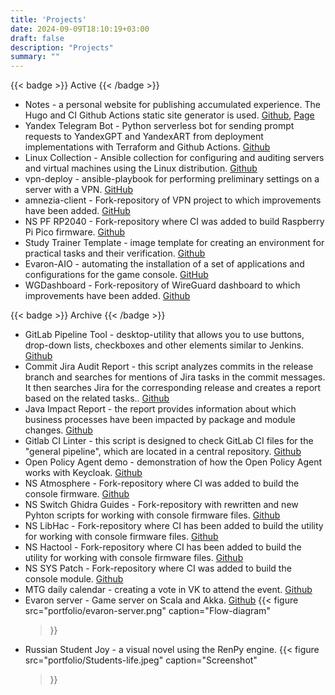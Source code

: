 ```yaml
---
title: 'Projects'
date: 2024-09-09T18:10:19+03:00
draft: false
description: "Projects"
summary: ""
---
```


{{< badge >}}
Active
{{< /badge >}}
* Notes - a personal website for publishing accumulated experience. The Hugo and CI Github Actions static site generator is used. [Github](https://github.com/pgalonza/Notes), [Page](https://notes.evaron.ru/)
* Yandex Telegram Bot - Python serverless bot for sending prompt requests to YandexGPT and YandexART from deployment implementations with Terraform and Github Actions. [Github](https://github.com/pgalonza/yc-telegram-bot)
* Linux Collection - Ansible collection for configuring and auditing servers and virtual machines using the Linux distribution. [Github](https://github.com/pgalonza/linux-collection/tree/main/roles)
* vpn-deploy - ansible-playbook for performing preliminary settings on a server with a VPN. [GitHub](https://github.com/pgalonza/vpn-deploy/tree/master)
* amnezia-client - Fork-repository of VPN project to which improvements have been added. [GitHub](https://github.com/pgalonza/amnezia-client)
* NS PF RP2040 - Fork-repository where CI was added to build Raspberry Pi Pico firmware. [Github](https://github.com/pgalonza/ns-pf-rp2040)
* Study Trainer Template - image template for creating an environment for practical tasks and their verification. [Github](https://github.com/pgalonza/study-trainer-template)
* Evaron-AIO - automating the installation of a set of applications and configurations for the game console. [GitHub](https://github.com/pgalonza/Evaron-AIO)
* WGDashboard - Fork-repository of WireGuard dashboard to which improvements have been added. [Github](https://github.com/pgalonza/WGDashboard)

{{< badge >}}
Archive
{{< /badge >}}
* GitLab Pipeline Tool - desktop-utility that allows you to use buttons, drop-down lists, checkboxes and other elements similar to Jenkins. [Github](https://github.com/pgalonza/gitlab-pipeline-tool)
* Commit Jira Audit Report - this script analyzes commits in the release branch and searches for mentions of Jira tasks in the commit messages. It then searches Jira for the corresponding release and creates a report based on the related tasks.. [Github](https://github.com/pgalonza/commit-jira-audit-report)
* Java Impact Report - the report provides information about which business processes have been impacted by package and module changes. [Github](https://github.com/pgalonza/java-impact-report)
* Gitlab CI Linter - this script is designed to check GitLab CI files for the "general pipeline", which are located in a central repository. [Github](https://github.com/pgalonza/gitlab-ci-linter)
* Open Policy Agent demo - demonstration of how the Open Policy Agent works with Keycloak. [Github](https://github.com/pgalonza/opa-demo)
* NS Atmosphere - Fork-repository where CI was added to build the console firmware. [Github](https://github.com/pgalonza/ns-Atmosphere)
* NS Switch Ghidra Guides - Fork-repository with rewritten and new Pyhton scripts for working with console firmware files. [Github](https://github.com/pgalonza/ns-Switch-Ghidra-Guides)
* NS LibHac - Fork-repository where CI has been added to build the utility for working with console firmware files. [Github](https://github.com/pgalonza/ns-LibHac)
* NS Hactool - Fork-repository where CI has been added to build the utility for working with console firmware files. [Github](https://github.com/pgalonza/ns-hactool)
* NS SYS Patch - Fork-repository where CI was added to build the console module. [Github](https://github.com/pgalonza/ns-pf-rp2040)
* MTG daily calendar - creating a vote in VK to attend the event. [Github](https://github.com/pgalonza/mtg-daily-calendar)
* Evaron server - Game server on Scala and Akka. [Github](https://github.com/pgalonza/evaron_server)
{{< figure
    src="portfolio/evaron-server.png"
    caption="Flow-diagram"
    >}}
* Russian Student Joy - a visual novel using the RenPy engine.
{{< figure
    src="portfolio/Students-life.jpeg"
    caption="Screenshot"
    >}}
